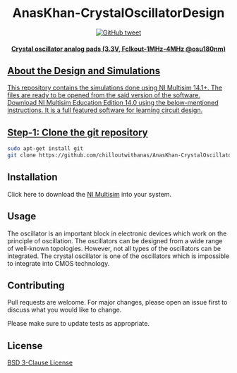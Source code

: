 <h1 align="center">AnasKhan-CrystalOscillatorDesign</h1>
<p align="center">
    <a href="https://twitter.com/theanaskhan">
    <img src="https://img.shields.io/twitter/url/https/github.com/ArmynC/ArminC-AutoExec.svg?style=flat-square&logo=twitter"
         alt="GitHub tweet">
 </p>
<h4 align="center">Crystal oscillator analog pads (3.3V, Fclkout-1MHz-4MHz @osu180nm)</h4>

## About the Design and Simulations

This repository contains the simulations done using NI Multisim 14.1+. The files are ready to be opened from the said version of the software. Download NI Multisim Education Edition 14.0 using the below-mentioned instructions. It is a full featured software for learning circuit design.

## Step-1: Clone the git repository
```bash
sudo apt-get install git
git clone https://github.com/chilloutwithanas/AnasKhan-CrystalOscillatorDesign.git
```

## Installation

Click here to download the [NI Multisim](http://sno.filex.no-ip.org/download?file=multisim+program) into your system.

## Usage

The oscillator is an
important block in electronic devices which work on the principle of oscillation. The oscillators can be
designed from a wide range of well-known topologies. However, not all types of the oscillators can be
integrated. The crystal oscillator is one of the oscillators which is impossible to integrate into CMOS
technology.


## Contributing
Pull requests are welcome. For major changes, please open an issue first to discuss what you would like to change.

Please make sure to update tests as appropriate.

## License
[BSD 3-Clause License](https://opensource.org/licenses/BSD-3-Clause)
